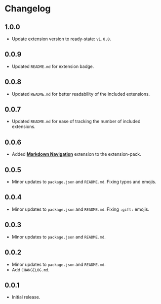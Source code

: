 # Changelog

## 1.0.0

- Update extension version to ready-state: `v1.0.0`.

## 0.0.9

- Updated `README.md` for extension badge.

## 0.0.8

- Updated `README.md` for better readability of the included extensions.

## 0.0.7

- Updated `README.md` for ease of tracking the number of included extensions.

## 0.0.6

- Added [**Markdown Navigation**](https://marketplace.visualstudio.com/items?itemName=AlanWalk.markdown-navigation) extension to the extension-pack.

## 0.0.5

- Minor updates to `package.json` and `README.md`. Fixing typos and emojis.

## 0.0.4

- Minor updates to `package.json` and `README.md`. Fixing `:gift:` emojis.

## 0.0.3

- Minor updates to `package.json` and `README.md`.

## 0.0.2

- Minor updates to `package.json` and `README.md`.
- Add `CHANGELOG.md`.

## 0.0.1

- Initial release.
